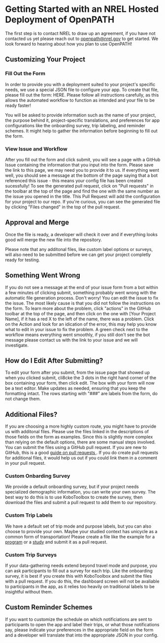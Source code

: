 # Getting Started with an NREL Hosted Deployment of OpenPATH

The first step is to contact NREL to draw up an agreement, if you have not contacted us yet please reach out to openpath@nrel.gov to get started. We look forward to hearing about how you plan to use OpenPATH!

## Customizing Your Project

### Fill Out the Form

In order to provide you with a deployment suited to your project's specific needs, we use a special JSON file to configure your app. To create that file, please fill out the form: HERE. Please follow all instructions carefully, as this allows the automated workflow to function as intended and your file to be ready faster!

You will be asked to provide information such as the name of your project, the purpose behind it, project-specific translations, and preferences for app configurations like the onboarding survey, trip labeling, and reminder schemes. It might help to gather the information before beginning to fill out the form. 

### View Issue and Workflow

After you fill out the form and click submit, you will see a page with a GitHub Issue containing the information that you input into the form. Please save the link to this page, we may need you to provide it to us. If everything went well, you should see a message at the bottom of the page saying that a bot referenced this issue - this means your config file has been created sucessfully! To see the generated pull request, click on "Pull requests" in the toolbar at the top of the page and find the one with the same number as the issue you opened in the title. This Pull Request will add the configuration for your project to our repo. If you're curious, you can see the generated file by clicking "Files changed" in the top of the pull request. 

## Approval and Merge

Once the file is ready, a developer will check it over and if everything looks good will merge the new file into the repository.

Please note that any additonal files, like custom label options or surveys, will also need to be submitted before we can get your project completly ready for testing.

## Something Went Wrong

If you do not see a message at the end of your issue form from a bot within a few minutes of clicking submit, something probably went wrong with the automatic file generation process. Don't worry! You can edit the issue to fix the issue. The most likely cause is that you did not follow the instructions on the form. To learn more about the problem, click "actions" in the GitHub toolbar at the top of the page, and then click on the one with [Your Project Name], if it has a red X to the left of the name, there was a problem. Click on the Action and look for an idication of the error, this may help you know what to edit in your issue to fix the problem. A green check next to the workflow means everything went smoothly, if you still don't see the bot message please contact us with the link to your issue and we will investigate. 

## How do I Edit After Submitting?

To edit your form after you submit, from the issue page that showed up when you clicked submit, cli8cke the 3 dots in the right hand corner of the box containing your form, then click edit. The box with your form will now be a text editor. Make updates as needed, ensuring that you keep the formatting intact. The rows starting with "###" are labels from the form, do not change them. 

## Additional Files?

If you are choosing a more highly custom route, you might have to provide us with additonal files. Please use the files linked in the descriptions of those fields on the form as examples. Since this is slightly more complex than relying on the default options, there are some manual steps involved. You can submit the files using a GitHub pull request. If you are new to GitHub, this is a good [guide on pull requests ](https://docs.github.com/en/pull-requests/collaborating-with-pull-requests/proposing-changes-to-your-work-with-pull-requests/creating-a-pull-request). If you do create pull requests for additional files, it would help us out if you could link them in a comment in your pull request. 

### Custom Onbarding Survey

We provide a default onboarding survey, but if your project needs specialized demographic information, you can write your own survey. The best way to do this is to use KoboToolbox to create the survey, then download the files and submit a pull request to add them to our repository.

### Custom Trip Labels

We have a default set of trip mode and purpose labels, but you can also choose to provide your own. Maybe your studied context has unicycle as a common form of transportation! Please create a file like the example for a [program](https://github.com/e-mission/nrel-openpath-deploy-configs/blob/main/label_options/example-program-label-options.json) or a [study](https://github.com/e-mission/nrel-openpath-deploy-configs/blob/main/label_options/example-study-label-options.json) and submit it as a pull request. 

### Custom Trip Surveys

If your data-gathering needs extend beyond travel mode and purpose, you can ask participants to fill out a survey for each trip. Like the onboarding survey, it is best if you create this with KoboToolbox and submit the files with a pull request. If you do this, the dashboard screen will not be avaliable to participants in the app, as it relies too heavily on traditional labels to be insightful without them. 

## Custom Reminder Schemes

If you want to customize the schedule on which notificiations are sent to participants to open the app and label their trips, or what those notifications say, please indicate your preferences in the appropriate field on the form and a developer will translate that into the appropriate JSON in your config.
